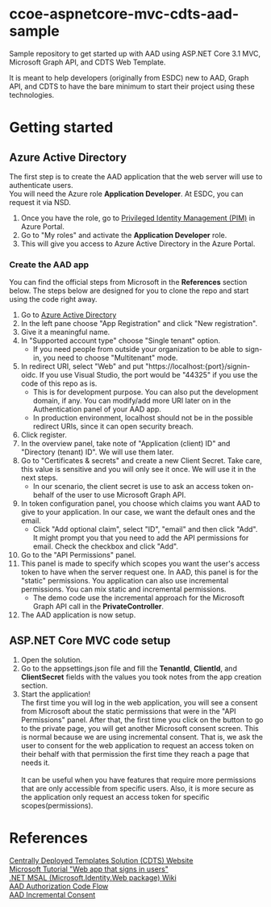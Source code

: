 # ccoe-aspnetcore-mvc-cdts-aad-sample
Sample repository to get started up with AAD using ASP.NET Core 3.1 MVC, Microsoft Graph API, and CDTS Web Template.

It is meant to help developers (originally from ESDC) new to AAD, Graph API, and CDTS to have the bare minimum to start their project using these technologies.

# Getting started
## Azure Active Directory
The first step is to create the AAD application that the web server will use to authenticate users.\
You will need the Azure role **Application Developer**. At ESDC, you can request it via NSD.

1. Once you have the role, go to [Privileged Identity Management (PIM)](https://portal.azure.com/#blade/Microsoft_Azure_PIMCommon/CommonMenuBlade/quickStart) in Azure Portal.
1. Go to "My roles" and activate the **Application Developer** role.
1. This will give you access to Azure Active Directory in the Azure Portal.

### Create the AAD app
You can find the official steps from Microsoft in the **References** section below. The steps below are designed for you to clone the repo and start using the code right away.
1. Go to [Azure Active Directory](https://portal.azure.com/#blade/Microsoft_AAD_IAM/ActiveDirectoryMenuBlade/Overview)
1. In the left pane choose "App Registration" and click "New registration".
1. Give it a meaningful name. 
1. In "Supported account type" choose "Single tenant" option. 
    - If you need people from outside your organization to be able to sign-in, you need to choose "Multitenant" mode.
1. In redirect URI, select "Web" and put "https://localhost:{port}/signin-oidc. If you use Visual Studio, the port would be "44325" if you use the code of this repo as is.
    - This is for development purpose. You can also put the development domain, if any. You can modify/add more URI later on in the Authentication panel of your AAD app.
    - In production environment, localhost should not be in the possible redirect URIs, since it can open security breach.
1. Click register.
1. In the overview panel, take note of "Application (client) ID" and "Directory (tenant) ID". We will use them later.
1. Go to "Certificates & secrets" and create a new Client Secret. Take care, this value is sensitive and you will only see it once. We will use it in the next steps.
    - In our scenario, the client secret is use to ask an access token on-behalf of the user to use Microsoft Graph API.
1. In token configuration panel, you choose which claims you want AAD to give to your application. In our case, we want the default ones and the email.
    - Click "Add optional claim", select "ID", "email" and then click "Add". It might prompt you that you need to add the API permissions for email. Check the checkbox and click "Add".
1. Go to the "API Permissions" panel.
1. This panel is made to specify which scopes you want the user's access token to have when the server request one. In AAD, this panel is for the "static" permissions. You application can also use incremental permissions. You can mix static and incremental permissions.
    - The demo code use the incremental approach for the Microsoft Graph API call in the **PrivateController**.
1. The AAD application is now setup.

## ASP.NET Core MVC code setup
1. Open the solution.
1. Go to the appsettings.json file and fill the **TenantId**, **ClientId**, and **ClientSecret** fields with the values you took notes from the app creation section.
1. Start the application!
\
The first time you will log in the web application, you will see a consent from Microsoft about the static permissions that were in the "API Permissions" panel.
After that, the first time you click on the button to go to the private page, you will get another Microsoft consent screen.
This is normal because we are using incremental consent. That is, we ask the user to consent for the web application to request an access token on their behalf with that permission the first time they reach a page that needs it.
\
\
It can be useful when you have features that require more permissions that are only accessible from specific users.
Also, it is more secure as the application only request an access token for specific scopes(permissions).

# References

[Centrally Deployed Templates Solution (CDTS) Website](https://cenw-wscoe.github.io/sgdc-cdts/docs/index-en.html)\
[Microsoft Tutorial "Web app that signs in users"](https://docs.microsoft.com/en-ca/azure/active-directory/develop/scenario-web-app-sign-user-overview?tabs=aspnetcore)\
[.NET MSAL (Microsoft.Identity.Web package) Wiki](https://github.com/AzureAD/microsoft-identity-web/wiki/web-apps)\
[AAD Authorization Code Flow](https://docs.microsoft.com/en-gb/azure/active-directory/develop/v2-oauth2-auth-code-flow)\
[AAD Incremental Consent](https://github.com/AzureAD/microsoft-identity-web/wiki/Managing-incremental-consent-and-conditional-access#in-mvc-controllers)

